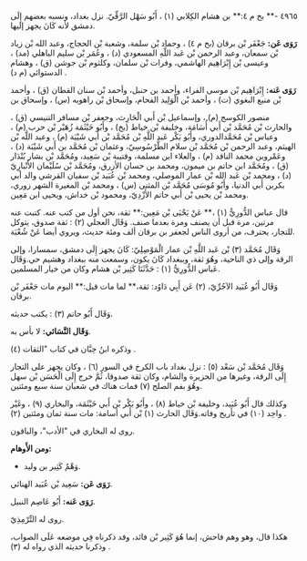 ٤٩٦٥ -** بخ م ٤:** بن هشام الكِلابي (١) ، أَبُو سَهْل الرَّقِّيّ. نزل بغداد، ونسبه بعضهم إِلَى دمشق لأنه كَانَ يجهز إليها.

**رَوَى عَن:** جَعْفَر بْن برقان (بخ م ٤) ، وحماد بْن سلمة، وشعبة بْن الحجاج، وعبد الله بْن زياد بْن سمعان، وعبد الرحمن بْن عَبد اللَّهِ المسعودي (د) ، وعُمَر بْن سليم الباهلي (مد) ، وعيسى بْن إِبْرَاهِيم الهاشمي، وفرات بْن سلمان، وكلثوم بْن جوشن (ق) ، وهشام الدستوائي (م د) .

**رَوَى عَنه:** إِبْرَاهِيم بْن موسى الفراء، وأحمد بن حنبل، وأحمد بْن سنان القطان (ق) ، وأحمد بْن منيع البغوي (ت) ، وأحمد بْن الْوَلِيد الفحام، وإسحاق بْن راهويه (س) ، وإسحاق بن

منصور الكوسج (م) ، وإسماعيل بْن أَبي الْحَارِث، وجعفر بْن مسافر التنيسي (ق) ، والحارث بْن مُحَمَّد بْن أَبي أُسَامَة، وخليفة بْن خياط (بخ) ، وأَبُو خَيْثَمَة زُهَيْر بْن حرب (م) ، وعباس بْن مُحَمَّدالدوري، وأَبُو بَكْر عَبد اللَّهِ بْن مُحَمَّد بْن أَبي شَيْبَة (م) ، وعبد اللَّه بْن الهيثم، وعبد الرحمن بْن مُحَمَّد بْن سلام الطَّرْسُوسِيّ، وعثمان بْن مُحَمَّد بن أَبي شَيْبَة (د) ، وعَمْروبن محمد الناقد (م) ، والعلاء ابن مسلمة، وقتيبة بْن سَعِيد، ومُحَمَّد بْن بشار بُنْدَار (ق) ، ومُحَمَّد ابن حاتم بن ميمون، ومحمد بن حسان الأزرق، ومُحَمَّد بْن سُلَيْمان الأَنْبارِيّ (د) ، ومحمد بْن عَبد الله بْن عمار الموصلي، ومحمد بْن عُبَيد بْن سفيان القرشي والد أبي بكربن أَبي الدنيا، وأَبُو مُوسَى مُحَمَّد بْن المثنى (س) ، ومحمد بْن المغيرة الشهر زوري، ومحمد بْن يحيى بْن أَبي حاتم الأَزْدِيّ، ومحمود بْن خداش، ويحيى ابن مَعِين.

قال عباس الدُّورِيُّ (١) ،** عَنْ يَحْيَى بْن مَعِين:** ثقة، نحن أول من كتب عنه. كتبت عنه مرتين، مرة قبل أن يصنف ومرة بعدما صنف. وَقَال العجلي (٢) : ثقة صدوق، يتوكل للتجار، يحترف، من أروى الناس لجعفر بن برقان ألف ومئة حديث، ويروي أيضا عَنْ شُعْبَة.

وَقَال مُحَمَّد (٣) بْن عَبد اللَّهِ بْن عمار الْمَوْصِلِيّ: كَانَ يجهز إِلَى دمشق، سمسارا، وإلى الرقة وإلى ذي الناحية، وهُوَ ثقة، وببغداد كَانَ يكون، وسمعت منه ببغداد وهشيم حي.وَقَال عَباس الدُّورِيُّ (١) : حَدَّثَنَا كَثِير بْن هشام وكان من خيار المسلمين.

وَقَال أَبُو عُبَيد الآجُرِّيّ، (٢) عَن أَبِي دَاوُد: ثقة،** لما مات قيل:** اليوم مات جَعْفَر بْن برقان.

وَقَال أَبُو حاتم (٣) : يكتب حديثه.

**وَقَال النَّسَائي:** لا بأس به.

وذكره ابنُ حِبَّان في كتاب "الثقات (٤) .

وَقَال مُحَمَّد بْن سَعْد (٥) : نزل بغداد باب الكرخ في السور (٦) ، وكان يجهز على التجار إِلَى الرقة، وغيرها من الجزيرة والشام، وكان ثقة صدوقا، ثُمَّ خرج إِلَى الْحَسَن بْن سهل وهُوَ بفم الصلح (٧) فمات هناك في شعبان سنة سبع ومئتين.

وكذلك قال أَبُو عُبَيد، وخليفة بْن خياط (٨) ، وأَبُو بَكْر بْن أَبي خَيْثَمَة، والبخاري (٩) ، وغَيْر واحِد (١٠) في تأريخ وفاته.وَقَال الحارث (١) بْن أَبي أسامة: مات سنة ثمان ومئتين (٢) .

روى له البخاري في "الأدب"، والباقون.

**ومن الأَوهام:**

- وَهْمٌ كَثِير بن وليد.

**رَوَى عَن:** سَعِيد بْن عُبَيد الهنائي.

**رَوَى عَنه:** أَبُو عَاصِم النبيل.

روى له التِّرْمِذِيّ.

هكذا قال، وهو وهم فاحش، إنما هُوَ كَثِير بْن فائد، وقد ذكرناه فِي موضعه عَلَى الصواب، وذكرنا حديثه الذي رواه له (٣) .